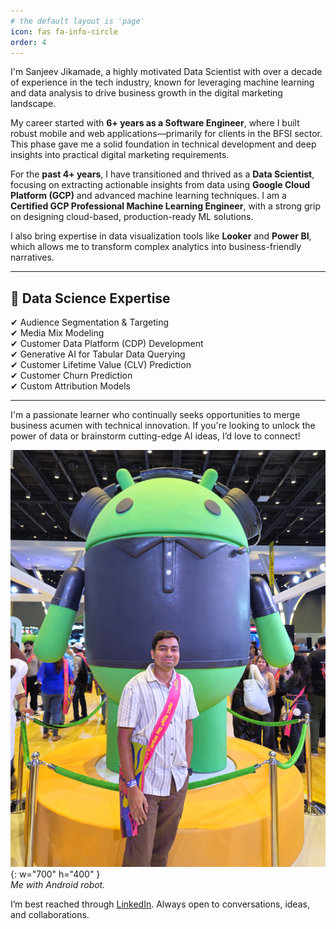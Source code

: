 ```yaml
---
# the default layout is 'page'
icon: fas fa-info-circle
order: 4
---
```


I'm Sanjeev Jikamade, a highly motivated Data Scientist with over a decade of experience in the tech industry, known for leveraging machine learning and data analysis to drive business growth in the digital marketing landscape.

My career started with **6+ years as a Software Engineer**, where I built robust mobile and web applications—primarily for clients in the BFSI sector. This phase gave me a solid foundation in technical development and deep insights into practical digital marketing requirements.

For the **past 4+ years**, I have transitioned and thrived as a **Data Scientist**, focusing on extracting actionable insights from data using **Google Cloud Platform (GCP)** and advanced machine learning techniques. I am a **Certified GCP Professional Machine Learning Engineer**, with a strong grip on designing cloud-based, production-ready ML solutions.

I also bring expertise in data visualization tools like **Looker** and **Power BI**, which allows me to transform complex analytics into business-friendly narratives.

---

## 🧠 Data Science Expertise

✔ Audience Segmentation & Targeting  
✔ Media Mix Modeling  
✔ Customer Data Platform (CDP) Development  
✔ Generative AI for Tabular Data Querying  
✔ Customer Lifetime Value (CLV) Prediction  
✔ Customer Churn Prediction  
✔ Custom Attribution Models  

---

I'm a passionate learner who continually seeks opportunities to merge business acumen with technical innovation. If you're looking to unlock the power of data or brainstorm cutting-edge AI ideas, I’d love to connect!

![sanjeev-data](/assets/img/personal/sanjeev.jpg){: w="700" h="400" }  
_Me with Android robot._

I’m best reached through [LinkedIn](https://www.linkedin.com/in/sanjeev-jikamade). Always open to conversations, ideas, and collaborations.
